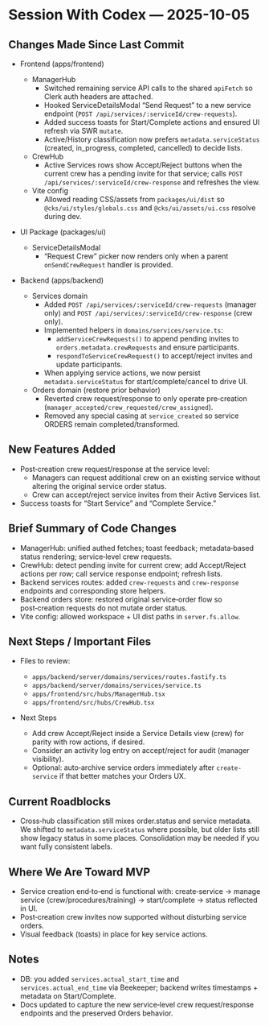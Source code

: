 # Session With Codex — 2025-10-05

## Changes Made Since Last Commit

- Frontend (apps/frontend)
  - ManagerHub
    - Switched remaining service API calls to the shared `apiFetch` so Clerk auth headers are attached.
    - Hooked ServiceDetailsModal “Send Request” to a new service endpoint (`POST /api/services/:serviceId/crew-requests`).
    - Added success toasts for Start/Complete actions and ensured UI refresh via SWR `mutate`.
    - Active/History classification now prefers `metadata.serviceStatus` (created, in_progress, completed, cancelled) to decide lists.
  - CrewHub
    - Active Services rows show Accept/Reject buttons when the current crew has a pending invite for that service; calls `POST /api/services/:serviceId/crew-response` and refreshes the view.
  - Vite config
    - Allowed reading CSS/assets from `packages/ui/dist` so `@cks/ui/styles/globals.css` and `@cks/ui/assets/ui.css` resolve during dev.

- UI Package (packages/ui)
  - ServiceDetailsModal
    - “Request Crew” picker now renders only when a parent `onSendCrewRequest` handler is provided.

- Backend (apps/backend)
  - Services domain
    - Added `POST /api/services/:serviceId/crew-requests` (manager only) and `POST /api/services/:serviceId/crew-response` (crew only).
    - Implemented helpers in `domains/services/service.ts`:
      - `addServiceCrewRequests()` to append pending invites to `orders.metadata.crewRequests` and ensure participants.
      - `respondToServiceCrewRequest()` to accept/reject invites and update participants.
    - When applying service actions, we now persist `metadata.serviceStatus` for start/complete/cancel to drive UI.
  - Orders domain (restore prior behavior)
    - Reverted crew request/response to only operate pre‑creation (`manager_accepted/crew_requested/crew_assigned`).
    - Removed any special casing at `service_created` so service ORDERS remain completed/transformed.

## New Features Added

- Post‑creation crew request/response at the service level:
  - Managers can request additional crew on an existing service without altering the original service order status.
  - Crew can accept/reject service invites from their Active Services list.
- Success toasts for “Start Service” and “Complete Service.”

## Brief Summary of Code Changes

- ManagerHub: unified authed fetches; toast feedback; metadata‑based status rendering; service‑level crew requests.
- CrewHub: detect pending invite for current crew; add Accept/Reject actions per row; call service response endpoint; refresh lists.
- Backend services routes: added `crew-requests` and `crew-response` endpoints and corresponding store helpers.
- Backend orders store: restored original service‑order flow so post‑creation requests do not mutate order status.
- Vite config: allowed workspace + UI dist paths in `server.fs.allow`.

## Next Steps / Important Files

- Files to review:
  - `apps/backend/server/domains/services/routes.fastify.ts`
  - `apps/backend/server/domains/services/service.ts`
  - `apps/frontend/src/hubs/ManagerHub.tsx`
  - `apps/frontend/src/hubs/CrewHub.tsx`

- Next Steps
  - Add crew Accept/Reject inside a Service Details view (crew) for parity with row actions, if desired.
  - Consider an activity log entry on accept/reject for audit (manager visibility).
  - Optional: auto‑archive service orders immediately after `create-service` if that better matches your Orders UX.

## Current Roadblocks

- Cross‑hub classification still mixes order.status and service metadata. We shifted to `metadata.serviceStatus` where possible, but older lists still show legacy status in some places. Consolidation may be needed if you want fully consistent labels.

## Where We Are Toward MVP

- Service creation end‑to‑end is functional with: create‑service → manage service (crew/procedures/training) → start/complete → status reflected in UI.
- Post‑creation crew invites now supported without disturbing service orders.
- Visual feedback (toasts) in place for key service actions.

## Notes

- DB: you added `services.actual_start_time` and `services.actual_end_time` via Beekeeper; backend writes timestamps + metadata on Start/Complete.
- Docs updated to capture the new service‑level crew request/response endpoints and the preserved Orders behavior.

